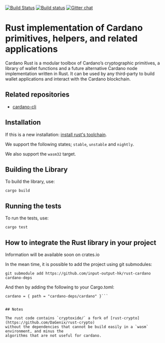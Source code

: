 [![Build Status](https://travis-ci.org/input-output-hk/rust-cardano.svg?branch=master)](https://travis-ci.org/input-output-hk/rust-cardano)
[![Build status](https://ci.appveyor.com/api/projects/status/owl4qu760o6r0g1o?svg=true)](https://ci.appveyor.com/project/input-output-hk/rust-cardano)
[![Gitter chat](https://img.shields.io/badge/gitter-join%20chat%20%E2%86%92-brightgreen.svg)](https://gitter.im/input-output-hk/Cardano-Rust)

# Rust implementation of Cardano primitives, helpers, and related applications
Cardano Rust is a modular toolbox of Cardano’s cryptographic primitives, a library of wallet functions and a future alternative Cardano node implementation written in Rust. It can be used by any third-party to build wallet applications and interact with the Cardano blockchain. 

## Related repositories

* [cardano-cli](https://github.com/input-output-hk/cardano-cli)

## Installation

If this is a new installation:
[install rust's toolchain](https://www.rust-lang.org/en-US/install.html).

We support the following states; `stable`, `unstable` and `nightly`.

We also support the `wasm32` target.

## Building the Library

To build the library, use:

```
cargo build
```

## Running the tests

To run the tests, use:

```
cargo test
```

## How to integrate the Rust library in your project

Information will be available soon on crates.io

In the mean time, it is possible to add the project using git submodules:

```git submodule add https://github.com/input-output-hk/rust-cardano cardano-deps```

And then by adding the following to your Cargo.toml:

```[dependencies]
cardano = { path = "cardano-deps/cardano" }```


## Notes

The rust code contains `cryptoxide/` a fork of [rust-crypto](https://github.com/DaGenix/rust-crypto)
without the dependencies that cannot be build easily in a `wasm` environment, and minus the
algorithms that are not useful for cardano.
